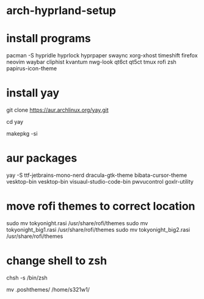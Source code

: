 # arch-hyprland-setup

# install programs
pacman -S hypridle hyprlock hyprpaper swaync xorg-xhost timeshift firefox neovim waybar cliphist kvantum nwg-look qt6ct qt5ct tmux rofi zsh papirus-icon-theme

# install yay

git clone https://aur.archlinux.org/yay.git

cd yay

makepkg -si

# aur packages

yay -S ttf-jetbrains-mono-nerd dracula-gtk-theme bibata-cursor-theme vesktop-bin vesktop-bin visuaul-studio-code-bin pwvucontrol goxlr-utility


# move rofi themes to correct location

  sudo mv tokyonight.rasi /usr/share/rofi/themes
  sudo mv tokyonight_big1.rasi /usr/share/rofi/themes
  sudo mv tokyonight_big2.rasi /usr/share/rofi/themes

# change shell to zsh 

chsh -s /bin/zsh

mv .poshthemes/ /home/s321w1/
